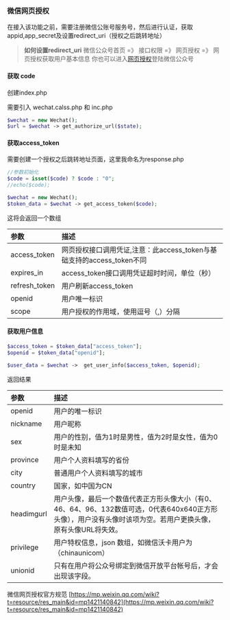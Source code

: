 ### 微信网页授权

在接入该功能之前，需要注册微信公账号服务号，然后进行认证，获取appid,app_secret及设置redirect_uri（授权之后跳转地址）

> **如何设置redirect_uri**
> 微信公众号首页 =》 接口权限 =》 网页授权 =》 网页授权获取用户基本信息
> 你也可以进入[网页授权](https://mp.weixin.qq.com/cgi-bin/settingpage?t=setting/function&action=function&token=1916547199&lang=zh_CN)登陆微信公众号

#### 获取 code

创建index.php

需要引入 wechat.calss.php 和 inc.php

```php
$wechat = new Wechat();
$url = $wechat -> get_authorize_url($state);

```

#### 获取access_token
需要创建一个授权之后跳转地址页面，这里我命名为response.php

```php
//参数初始化
$code = isset($code) ? $code : "0";
//echo($code);

$wechat = new Wechat();
$token_data = $wechat -> get_access_token($code);

```
这将会返回一个数组

|   参数       | 	描述  |
| :------------- |:-------------|
| access_token |	网页授权接口调用凭证,注意：此access_token与基础支持的access_token不同|
|  expires_in	 |access_token接口调用凭证超时时间，单位（秒）|
| refresh_token|	用户刷新access_token|
|   openid     |	用户唯一标识|
|    scope     |	用户授权的作用域，使用逗号（,）分隔|


#### 获取用户信息
```php
$access_token = $token_data["access_token"];
$openid = $token_data["openid"];

$user_data = $wechat ->  get_user_info($access_token, $openid);

```
返回结果


|参数 |	描述|
| :------------- |:-------------|
|openid	| 用户的唯一标识|
|nickname|	用户昵称|
|sex |	用户的性别，值为1时是男性，值为2时是女性，值为0时是未知|
|province |	用户个人资料填写的省份|
|city |	普通用户个人资料填写的城市|
|country |	国家，如中国为CN|
|headimgurl |	用户头像，最后一个数值代表正方形头像大小（有0、46、64、96、132数值可选，0代表640x640正方形头像），用户没有头像时该项为空。若用户更换头像，原有头像URL将失效。|
|privilege |	用户特权信息，json 数组，如微信沃卡用户为（chinaunicom）|
|unionid |	只有在用户将公众号绑定到微信开放平台帐号后，才会出现该字段。|

微信网页授权官方规范
[https://mp.weixin.qq.com/wiki?t=resource/res_main&id=mp1421140842](https://mp.weixin.qq.com/wiki?t=resource/res_main&id=mp1421140842)
